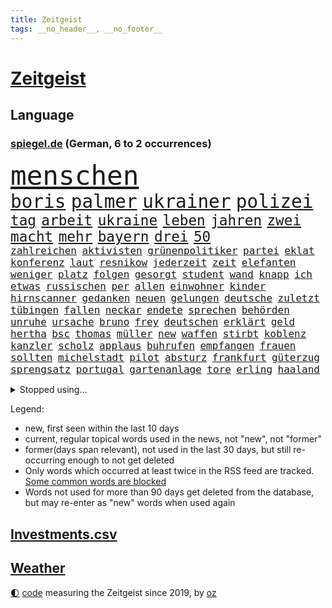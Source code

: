 ```yaml
---
title: Zeitgeist
tags: __no_header__, __no_footer__
---
```


# [Zeitgeist](https://oliz.io/zeitgeist/)

## Language

<h3><a href="https://www.spiegel.de" target="_blank">spiegel.de</a> (German, 6 to 2 occurrences)</h3>
<p style="font-family:monospace">
<span style="font-size:32pt"><a href="news_links.html#menschen" class="current">menschen</a></span>
<br>
<span style="font-size:22pt"><a href="news_links.html#boris" class="current">boris</a></span>
<span style="font-size:22pt"><a href="news_links.html#palmer" class="current">palmer</a></span>
<span style="font-size:22pt"><a href="news_links.html#ukrainer" class="current">ukrainer</a></span>
<span style="font-size:22pt"><a href="news_links.html#polizei" class="current">polizei</a></span>
<br>
<span style="font-size:17pt"><a href="news_links.html#tag" class="current">tag</a></span>
<span style="font-size:17pt"><a href="news_links.html#arbeit" class="current">arbeit</a></span>
<span style="font-size:17pt"><a href="news_links.html#ukraine" class="current">ukraine</a></span>
<span style="font-size:17pt"><a href="news_links.html#leben" class="current">leben</a></span>
<span style="font-size:17pt"><a href="news_links.html#jahren" class="current">jahren</a></span>
<span style="font-size:17pt"><a href="news_links.html#zwei" class="current">zwei</a></span>
<span style="font-size:17pt"><a href="news_links.html#macht" class="current">macht</a></span>
<span style="font-size:17pt"><a href="news_links.html#mehr" class="current">mehr</a></span>
<span style="font-size:17pt"><a href="news_links.html#bayern" class="current">bayern</a></span>
<span style="font-size:17pt"><a href="news_links.html#drei" class="current">drei</a></span>
<span style="font-size:17pt"><a href="news_links.html#50" class="current">50</a></span>
<br>
<span style="font-size:12pt"><a href="news_links.html#zahlreichen" class="current">zahlreichen</a></span>
<span style="font-size:12pt"><a href="news_links.html#aktivisten" class="current">aktivisten</a></span>
<span style="font-size:12pt"><a href="news_links.html#grünenpolitiker" class="current">grünenpolitiker</a></span>
<span style="font-size:12pt"><a href="news_links.html#partei" class="current">partei</a></span>
<span style="font-size:12pt"><a href="news_links.html#eklat" class="current">eklat</a></span>
<span style="font-size:12pt"><a href="news_links.html#konferenz" class="current">konferenz</a></span>
<span style="font-size:12pt"><a href="news_links.html#laut" class="current">laut</a></span>
<span style="font-size:12pt"><a href="news_links.html#resnikow" class="current">resnikow</a></span>
<span style="font-size:12pt"><a href="news_links.html#jederzeit" class="new">jederzeit</a></span>
<span style="font-size:12pt"><a href="news_links.html#zeit" class="current">zeit</a></span>
<span style="font-size:12pt"><a href="news_links.html#elefanten" class="current">elefanten</a></span>
<span style="font-size:12pt"><a href="news_links.html#weniger" class="current">weniger</a></span>
<span style="font-size:12pt"><a href="news_links.html#platz" class="current">platz</a></span>
<span style="font-size:12pt"><a href="news_links.html#folgen" class="current">folgen</a></span>
<span style="font-size:12pt"><a href="news_links.html#gesorgt" class="current">gesorgt</a></span>
<span style="font-size:12pt"><a href="news_links.html#student" class="current">student</a></span>
<span style="font-size:12pt"><a href="news_links.html#wand" class="current">wand</a></span>
<span style="font-size:12pt"><a href="news_links.html#knapp" class="current">knapp</a></span>
<span style="font-size:12pt"><a href="news_links.html#ich" class="current">ich</a></span>
<span style="font-size:12pt"><a href="news_links.html#etwas" class="current">etwas</a></span>
<span style="font-size:12pt"><a href="news_links.html#russischen" class="current">russischen</a></span>
<span style="font-size:12pt"><a href="news_links.html#per" class="current">per</a></span>
<span style="font-size:12pt"><a href="news_links.html#allen" class="current">allen</a></span>
<span style="font-size:12pt"><a href="news_links.html#einwohner" class="current">einwohner</a></span>
<span style="font-size:12pt"><a href="news_links.html#kinder" class="current">kinder</a></span>
<span style="font-size:12pt"><a href="news_links.html#hirnscanner" class="new">hirnscanner</a></span>
<span style="font-size:12pt"><a href="news_links.html#gedanken" class="current">gedanken</a></span>
<span style="font-size:12pt"><a href="news_links.html#neuen" class="current">neuen</a></span>
<span style="font-size:12pt"><a href="news_links.html#gelungen" class="current">gelungen</a></span>
<span style="font-size:12pt"><a href="news_links.html#deutsche" class="current">deutsche</a></span>
<span style="font-size:12pt"><a href="news_links.html#zuletzt" class="current">zuletzt</a></span>
<span style="font-size:12pt"><a href="news_links.html#tübingen" class="current">tübingen</a></span>
<span style="font-size:12pt"><a href="news_links.html#fallen" class="current">fallen</a></span>
<span style="font-size:12pt"><a href="news_links.html#neckar" class="new">neckar</a></span>
<span style="font-size:12pt"><a href="news_links.html#endete" class="current">endete</a></span>
<span style="font-size:12pt"><a href="news_links.html#sprechen" class="current">sprechen</a></span>
<span style="font-size:12pt"><a href="news_links.html#behörden" class="current">behörden</a></span>
<span style="font-size:12pt"><a href="news_links.html#unruhe" class="current">unruhe</a></span>
<span style="font-size:12pt"><a href="news_links.html#ursache" class="current">ursache</a></span>
<span style="font-size:12pt"><a href="news_links.html#bruno" class="current">bruno</a></span>
<span style="font-size:12pt"><a href="news_links.html#frey" class="new">frey</a></span>
<span style="font-size:12pt"><a href="news_links.html#deutschen" class="current">deutschen</a></span>
<span style="font-size:12pt"><a href="news_links.html#erklärt" class="current">erklärt</a></span>
<span style="font-size:12pt"><a href="news_links.html#geld" class="current">geld</a></span>
<span style="font-size:12pt"><a href="news_links.html#hertha" class="current">hertha</a></span>
<span style="font-size:12pt"><a href="news_links.html#bsc" class="current">bsc</a></span>
<span style="font-size:12pt"><a href="news_links.html#thomas" class="current">thomas</a></span>
<span style="font-size:12pt"><a href="news_links.html#müller" class="current">müller</a></span>
<span style="font-size:12pt"><a href="news_links.html#new" class="current">new</a></span>
<span style="font-size:12pt"><a href="news_links.html#waffen" class="current">waffen</a></span>
<span style="font-size:12pt"><a href="news_links.html#stirbt" class="current">stirbt</a></span>
<span style="font-size:12pt"><a href="news_links.html#koblenz" class="current">koblenz</a></span>
<span style="font-size:12pt"><a href="news_links.html#kanzler" class="current">kanzler</a></span>
<span style="font-size:12pt"><a href="news_links.html#scholz" class="current">scholz</a></span>
<span style="font-size:12pt"><a href="news_links.html#applaus" class="current">applaus</a></span>
<span style="font-size:12pt"><a href="news_links.html#buhrufen" class="new">buhrufen</a></span>
<span style="font-size:12pt"><a href="news_links.html#empfangen" class="current">empfangen</a></span>
<span style="font-size:12pt"><a href="news_links.html#frauen" class="current">frauen</a></span>
<span style="font-size:12pt"><a href="news_links.html#sollten" class="current">sollten</a></span>
<span style="font-size:12pt"><a href="news_links.html#michelstadt" class="new">michelstadt</a></span>
<span style="font-size:12pt"><a href="news_links.html#pilot" class="new">pilot</a></span>
<span style="font-size:12pt"><a href="news_links.html#absturz" class="current">absturz</a></span>
<span style="font-size:12pt"><a href="news_links.html#frankfurt" class="current">frankfurt</a></span>
<span style="font-size:12pt"><a href="news_links.html#güterzug" class="current">güterzug</a></span>
<span style="font-size:12pt"><a href="news_links.html#sprengsatz" class="current">sprengsatz</a></span>
<span style="font-size:12pt"><a href="news_links.html#portugal" class="current">portugal</a></span>
<span style="font-size:12pt"><a href="news_links.html#gartenanlage" class="new">gartenanlage</a></span>
<span style="font-size:12pt"><a href="news_links.html#tore" class="current">tore</a></span>
<span style="font-size:12pt"><a href="news_links.html#erling" class="current">erling</a></span>
<span style="font-size:12pt"><a href="news_links.html#haaland" class="current">haaland</a></span>
</p>
<details>
<summary>Stopped using...</summary>
<p class="former" style="font-size:12pt">
gefährliche(922) lukaschenko(922) prüfung(920) 35(919) bekannten(919) grenzen(919) lohnt(919) netzwerken(919) verschoben(919) 37(918) botschaft(918) entlässt(918) eustaaten(918) flugzeug(918) verlängern(918) diskutiert(917) hubschrauber(917) spätestens(917) äußern(917) amerika(916) schnelle(916) 44(915) beklagen(915) beschwerde(915) hinweisen(915) mitglied(915) rheinlandpfalz(915) rief(915) statement(915) abschied(914) belarussische(914) entlassung(914) kardinal(914) rainer(914) rasant(914) reduziert(914) schwangerschaft(914) streichen(914) aktuell(913) covid(913) eingebrochen(913) froh(913) gefasst(913) gewaltig(913) landen(913) schlimm(913) schlimmer(913) spdpolitikerin(913) van(913) verschiebt(913) wales(913) beschädigt(912) diesel(912) gebaut(912) gebrochen(912) kündigen(912) löste(912) regt(912) doku(911) durchsucht(911) lobt(911) theater(911) themen(911) vereinigten(911) vielerorts(911) weltweiten(911) wirtschaftlichen(911) gewinner(910) kollaps(910) razzia(910) stellten(910) studierenden(910) venezuela(910) vergangene(910) aufgrund(909) hans(909) hotel(909) juli(909) mode(909) teilnehmen(909) bundestrainer(908) polizeieinsatz(908) impfung(907) kämpfer(907) lehnen(907) saarland(907) spekuliert(907) usschauspielerin(907) bestimmt(906) beteiligung(906) brite(906) frachter(906) geklärt(906) reagierten(906) schäden(906) see(906) italienischen(905) optimistisch(905) rät(905) staatliche(905) geschäftsführer(904) klimapolitik(904) überholt(904) august(903) juristisch(902) berühmten(901) herr(901) gekauft(900) aufgegeben(899) auflagen(899) bürgermeisterin(899) journalistin(899) erfunden(898) küstenwache(898) anzeichen(897) argentinien(896) züge(896) enge(895) heftigen(895) auftreten(892) überschwemmungen(891) gemeinsames(890) frisch(889) le(889) vorteile(889) bundesverfassungsgericht(888) hohem(887) trauert(887) wusste(887) heutigen(886) stellung(886) top(885) ältere(884) spannend(883) verständnis(881) schützt(879) iranischen(878) besteht(872) gehabt(869) zdf(869) entbrannt(866) wmtitel(850) maschinen(849) cdu/csu(846) woelki(838) variante(827) schlaf(813) konfrontation(798) kannte(777) wolken(774) strecken(757) abgestürzt(743) gebeten(741) long(735) joseph(728) werte(718) gestanden(697) notenbank(680) schwäche(663) adac(661) anführer(653) arme(651) bundesrat(644) 72(642) zugestimmt(638) kollision(617) immobilienmarkt(616) topmanager(615) wellen(615) beeinträchtigt(613) 20000(608) rätselhafte(607) parlaments(606) gerissen(602) übertragen(594) geleistet(591) anhängern(590) haushalt(590) realität(589) staatsbesuch(585) fifa(581) investiert(581) hawaii(577) staatspräsident(575) fünftel(569) mehrwertsteuer(566) vorfeld(565) floyd(560) australiens(555) abkommen(553) ice(552) vermitteln(552) mehrfamilienhaus(548) briefe(547) ampelregierung(545) zurückgezogen(543) volksverhetzung(539) saal(537) mond(531) rosa(531) erschlagen(528) härte(524) schülerin(524) ausgeben(522) gletscher(522) vatikan(513) schärfere(509) winfried(505) bundesfinanzminister(499) erwiesen(494) kretschmann(490) einziger(489) schütze(488) pink(486) ruhrgebiet(486) rasch(481) möchten(479) einrichtungen(470) kehrtwende(466) widersprechen(458) einbrecher(456) nutzten(451) erweitert(450) hauptbahnhof(450) erneuert(445) helikopter(442) vergleichsweise(442) einheit(436) young(423) ansehen(418) jennifer(413) abgeschafft(411) zurückgewiesen(411) absagen(409) zugesagt(409) abtreibungen(407) lücken(405) wirtschaftsweise(402) beschuldigten(396) mutige(395) nukleare(395) jahreszeit(394) 2035(393) baustelle(393) sexualisierte(385) zeitenwende(385) unabhängig(380) angestellte(377) modernen(375) nationalelf(375) beben(374) zuflucht(374) verfolgung(373) windkraft(370) ten(369) arbeitslosigkeit(367) zuschauern(366) ausstieg(363) trauerfeier(363) kompensieren(362) öpnv(361) durchsuchen(356) geöffnet(356) jack(353) pelosi(351) lokführer(345) schlamm(342) wahre(341) wütende(341) politisches(333) ankara(332) bedingung(332) empfohlen(332) eingesperrt(329) usamerikanischen(328) waggons(327) rockband(321) bist(320) black(320) brennende(320) kühnert(317) versinkt(317) spdgeneralsekretär(315) stärksten(314) verhaftung(313) empfehlungen(312) anhaltende(308) drogenboss(308) jimmy(307) gegnerin(303) weltrekord(302) yorks(302) osnabrück(301) profi(301) lena(298) prompt(298) schwimmen(298) staus(298) valley(298) misshandelt(296) gegenzug(295) dfbteam(294) schrumpfen(292) erntet(290) deutsch(289) großaufgebot(287) vorantreiben(287) bundes(286) kostete(284) bewusstsein(283) geste(283) versorgen(283) olympiasieger(282) abschwung(279) entfernen(279) erlegen(277) gegensteuern(277) islamisten(275) barrikaden(274) frist(273) juristisches(273) streicheln(273) einnahme(270) major(268) blackout(265) globalen(265) aussteigen(263) eingebracht(263) skifahrer(260) nachhaltigkeit(259) original(259) virginia(256) 40jährige(254) positioniert(254) farce(253) gehirn(253) leitzins(253) trailer(252) traten(252) durchs(250) erkranken(250) inselstaat(249) neukölln(248) nordsyrien(248) exweltmeister(247) studentin(246) kampfpanzer(245) spitzen(245) studieren(244) mithäftling(243) okay(240) schreitet(240) bach(238) grab(237) ticketpreise(236) mississippi(235) 63(233) stromausfälle(233) töne(232) franz(228) verstöße(228) faktor(227) nachspiel(227) anfangs(224) bauch(224) gewässer(224) unruhen(224) verbal(223) befürworten(222) entstehen(222) lenken(222) stephan(219) verbrachte(219) konten(216) skifahren(216) a7(215) fdpvize(215) dient(213) rassistischer(212) senioren(210) 85jährige(209) beton(209) ausgestattet(208) umgekehrt(208) palästinensische(206) entzieht(205) kinderpornografie(205) fußballnationalspieler(204) laufende(204) raf(204) nationaltrainer(203) winzer(203) bestimmen(202) betrogen(202) herzog(202) pflichten(202) mittelstand(201) königshaus(200) hauptdarstellerin(198) indiens(198) krawalle(198) zahnarzt(198) 57(197) bröckelt(196) silicon(196) adidas(195) eingriff(195) gedreht(194) schutzmacht(194) sondertribunal(192) scheinbar(191) gerichtet(190) verzeichnen(190) liebte(189) postet(189) entführen(188) riesiges(188) nachlass(186) hakt(185) wissenschaftliche(185) kulissen(183) verfilmt(183) faktisch(181) olivier(181) ohio(180) beobachtungen(179) kohl(179) männliche(179) blaue(177) festnehmen(177) lützerath(175) dichter(172) epidemie(172) baustellen(171) norddeutschen(171) schrauben(170) gerichts(169) eugipfel(168) fraktionschef(168) westküste(167) leere(166) operiert(166) zucker(166) diktatoren(165) sam(165) deutschem(164) gwyneth(164) paltrow(164) wwf(164) diversität(163) kronzeuge(163) wachsamkeit(163) zulassen(163) eric(162) nachrichtenagentur(162) reis(162) erreichbar(161) transporter(160) möglichkeit(159) widmen(159) zäh(158) filmstar(157) spion(156) weitem(156) kabine(155) kinderbücher(155) gleise(154) ressort(154) usfirma(153) antreibt(152) gezerrt(152) heinrich(152) gesellschaften(151) mächte(150) journal(149) klarkommen(149) luise(149) transportiert(149) klebt(147) blüte(146) grundgesetz(146) 190(145) ahnen(145) anlaufen(145) hoffnungsschimmer(145) 21jährige(144) 53(144) justin(144) präsidentschaftskandidatur(143) koreanischen(142) siemens(141) korrupt(140) achtzigerjahre(138) delhi(138) bankmanfried(137) begegnet(137) bundesjustizminister(137) tomaten(137) anscheinend(136) amtsgericht(135) erfüllung(135) kleineren(135) butter(134) skepsis(134) ärgerlich(134) go(133) mitgliedern(133) steigern(133) dfbelf(132) hill(132) auflaufen(130) ghana(129) zugunglück(129) 2009(128) altersdiskriminierung(128) prozentpunkte(128) präsentation(128) realistisch(128) schiebt(128) hintergründen(127) kapitolsturm(127) netzbetreiber(127) reformideen(127) skiurlaub(127) strafanzeige(127) falschfahrer(126) greenpeace(126) muster(125) verarbeiten(125) verleihen(125) 02(122) geraubt(122) überholen(122) klinsmann(121) läden(121) unterzogen(121) gefallene(120) stillen(119) verschafft(119) wuppertal(119) 165(118) anzugreifen(118) berufsaussichten(118) geerbt(118) pfeifen(116) rathaus(116) runden(116) verwandte(116) autofahrern(115) kriegen(115) lebenszeit(115) militärhilfe(115) belgier(114) gelegenheit(114) rekordhoch(113) traut(113) erlaubnis(112) mittelpunkt(112) stockt(112) strange(112) heimreise(110) hürde(110) meinungen(110) salat(110) schenk(110) 2028(109) al(109) fabuliert(109) komplexe(109) usrapper(109) weltsport(109) wendung(109) zurückzuerobern(109) änderung(109) betreffen(108) reichsbürgerszene(108) angefahren(107) sammlungen(107) jener(106) übereinstimmenden(106) ach(105) reichsbürgerrazzia(105) deutschlandweit(104) einsamer(102) pontifex(102) aggressiv(101) erweisen(101) unicef(100) freundschaften(99) hoffentlich(99) rhetorik(99) stationen(99) cohen(98) erfährt(98) nachgegeben(98) rüstet(98) stärkeren(98) unpünktlich(98) ignorieren(97) missbrauchsvorwürfen(97) sicherheitsmaßnahmen(97) einträge(96) herrlich(96) interessante(95) psg(95) gesendet(94) oberhaupt(94) residenz(94) soest(94) pablo(93) a20(92) bahngewerkschaft(92) bellevue(92) mythos(92) panzern(92) shows(92) staatsgebiet(92) befiehlt(91) einsame(91) erfahrungsbericht(91) grundnahrungsmittel(91) kloster(91) kriegsgefangenen(91) wmtriumph(91) abbiegen(90) aufhebung(90) flasche(90) premierministers(90) schwulen(90) adam(89) alternde(89) bibel(89) flugverkehr(89) führungsschwäche(89) hübsche(89) irgendwie(89) ministers(89) riesen(89) demonstriert(88) prägten(88) rechtsreligiöse(88) eingestiegen(87) häusliche(87) königliche(87) künstlerinnen(87) schokoladenfabrik(87) studentinnen(87) unfallfahrerin(87) vandalismus(87) 66jährige(86) bildzeitung(86) charlie(86) fdpgeneralsekretär(86) gelaunt(86) strategische(86) ballauf(85) baute(85) rückzugs(85) vornamen(85) zweithöchsten(85) flensburg(84) mischt(84) selbstverständnis(84) sophie(84) umfasst(84) ausstellung(83) beerdigen(83) braunkohleabbau(83) brennpunkt(83) küken(83) utah(83) zigarette(83) zwingt(83) außengrenzen(82) eingegangen(82) fell(82) knappheit(82) kohlekraftwerke(82) sektor(82) ausflügen(81) ausgewählte(81) binneni(81) busse(81) eingestampft(81) gleichgewicht(81) gros(81) herstellung(81) houellebecq(81) lederer(81) standesamt(81) anfänger(80) kultusministerkonferenz(80) ressentiments(80) vorschriften(80) überfüllten(80) ant(79) avengersstar(79) bullerbü(79) frachtschiff(79) intel(79) ma(79) parteivize(79) reanimiert(79) scheiterns(79) staatsgebiets(79) ungnade(79) dramen(78) fach(78) gerichtliche(78) herrschaft(78) komische(78) küsse(78) rick(78) zyklus(77) überschreiten(77) alfred(76) exekutionen(76) konkurrenzkampf(76) parteiinternen(76) tagelangen(76) tüfteln(76) unterhose(76) 270(75) entsprechenden(75) floh(75) kooperieren(75) kreminna(75) solch(75) uralte(75) 132(74) bahngesellschaft(74) frisches(74) kriegsgebiet(74) lindsay(74) optimistischer(74) teilzeit(74) zufälligen(74) a3(73) belarussischer(73) bundesligisten(73) carl(73) erstellt(73) gedemütigt(73) niemeyer(73) pädagogen(73) quereinstieg(73) stellungen(73) vermeintlicher(73) verwenden(73) zettel(73) esc(72) externer(72) gravierende(72) menschlichen(72) rate(72) scheiben(72) transfer(72) begrüßung(71) markante(71) absturzstelle(70) bundeshilfen(70) elektrofahrzeugen(70) mütze(70) urteilen(70) verpflichten(70) völkermords(70) abbruchkante(69) billy(69) gegenstand(69) geschäftsleitung(69) johanna(69) prächtig(69) schlammlawinen(69) süßigkeiten(69) beschlüsse(68) finanzministerin(68) irreführend(68) janet(68) oppositionspartei(68) polizeipräsident(68) sonnensystem(68) yellen(68) genre(67) kläger(67) nachhaltiger(67) streikrecht(67) trüben(67) flächendeckenden(66) gebiss(66) lloyd(66) pilotprojekt(66) vogue(66) wissler(65) bereitstellen(64) fluggesellschaft(64) juristischen(64) sexleben(64) überlässt(64) aufstehen(63) deutschfranzösischen(63) escobar(63) fragerunde(63) handwerker(63) media(63) obacht(63) rechtsaußen(63) reutlingen(63) rupprecht(63) schienennetz(63) stieß(63) herausgeben(62) raste(62) sprengen(62) vermeintliche(62) koalitionsausschuss(61) lautstark(61) multimillionär(61) sanken(61) usmedien(61) zutiefst(61) drückten(60) nicola(60) pavel(60) polizeiliche(60) saarbrücken(60) straßenbau(60) sturgeon(60) teddy(60) umgestellt(60) annähern(59) befragten(59) bluttat(59) domenico(59) fernhalten(59) linkenchefin(59) regierungsparteien(59) tedesco(59) terrorverdachts(59) ajax(58) bärlauch(58) koran(58) mietwagen(58) schwule(58) thorsten(58) fernseher(57) morty(57) packt(57) renoviert(57) roiland(57) staatenbund(57) waffenarsenal(57) wutausbrüche(57) bahnhöfen(56) haftet(56) plüsch(56) uswirtschaft(56) zusammengeschlagen(56) gebrochene(55) geflossen(55) konzerngeschichte(55) lada(55) milo(55) rau(55) riskante(55) sondervermögen(55) vorausgegangen(55) zulegen(55) 1997(54) energiekonzerns(54) klappe(54) liegestütze(54) onlineshop(54) seniorinnen(54) sonntags(54) güterzugs(53) hindernisse(53) lives(53) lotto(53) matter(53) rekordgewinn(53) schwanken(53) siedler(53) währenddessen(53) zweithöchste(53) dicht(52) jojo(52) leiterin(52) moyes(52) tiergarten(52) todesfall(52) trümmerteile(52) härtefallhilfen(51) kickl(51) lampedusa(51) niederlegen(51) parodiert(51) stillstehen(51) stärkt(51) tierischen(51) tourneen(51) zuckerberg(51) berechnen(50) rechner(50) sparsamer(50) teures(50) auslandsbesuch(49) usaußenministerium(49) zombies(49) zurückgedrängt(49) abschlussprüfungen(48) beansprucht(48) pfannkuchen(48) schimpft(48) schwäbisch(48) uhren(48) wütenden(48) vermehren(47) entgleisung(46) enthielt(46) geradezu(46) glückwünsche(46) multimilliardär(46) neuers(46) auferlegt(45) etappensieg(45) hitchcocks(45) juristin(45) petersen(45) sonnenaufgang(45) vertigo(45) wiederaufnahme(45) winde(45) klimaneutrale(44) wörth(44) abstriche(43) bürogebäude(43) gedachten(43) lutz(43) mühen(43) ticketmaster(43) bemerkenswerte(42) berlinale(42) erschütterungen(42) mangelhafter(42) ofen(42) patientinnen(42) say(42) wachsender(42) warnte(42) wassermassen(42) zuschlagen(42) billionen(41) gesichter(41) gründlich(41) herstellen(41) albtraum(40) ansagen(40) beschlagnahmte(40) don't(40) gaygesetz(40) indigenen(40) leichtathletik(40) orangutan(40) pennsylvania(40) vermutung(40) zerknirscht(40) computerchips(39) effizient(39) konstruktiv(39) müde(39) preissteigerung(39) derzeitigen(38) köln/bonn(38) rosatom(38) 1987(37) angreift(37) bundespartei(37) sanfter(37) schiffes(37) trotzig(37) wendepunkt(37) abwürgen(36) ankommen(36) ansprache(36) besserem(36) machbar(36) midjourney(36) schwimmt(36) berlinmitte(35) ergebnissen(35) grünenvorsitzende(35) jahn(35) 15jährigen(34) bebt(34) erworben(34) rheinische(34) slowenien(34) spiegelkorrespondentin(34) unlängst(34) verrat(34) wissentlich(34) einkaufen(33) leichtathleten(33) nützt(33) pflegebedürftigen(33) space(33) stammende(33) tischt(33) entkriminalisierung(32) roger(32) roter(32) waters(32) zoos(32) 13000(31) cyberangriffe(31) erleichterungen(31) komödie(31) lift(31) mittagessen(31) rabatt(31) snp(31) ulrike(31) unkenntlich(31) achtung(30) bedrohen(30) friseur(30) hilflos(30) schwellen(30) themenpark(30) platzhirsche(29) risse(29) wagenknechts(29) beliebtes(28) geschehen(28) hebel(28) henning(28) jeschke(28) klimaaktivist(28) optimieren(28) verschwundener(28) ajay(27) ansichten(27) benziner(27) fechten(27) friedensplan(27) heizungspläne(27) hochzeitstag(27) unweit(27) verifiziert(27) werkzeug(27) anlegern(26) bodycams(26) hellt(26) usstützpunkt(26) wahlzettel(26) worklifebalance(26) abneigung(25) eindringt(25) huwara(25) illusion(25) luke(25) miami(25) stabile(25) regierungsarbeit(24) slowakei(24) ursprungs(24) verbrennerverbot(24) vergiftung(24) wahrscheinlichste(24) zwist(24) 1958(23) bestanden(23) choupomoting(23) einlegen(23) fossiler(23) nordirlandstreit(23) sabotage(23) ungewohnt(23) versus(23) eigentlichen(22) ertrunkenen(22) großstreiks(22) nordstreampipeline(22) weibchen(22) wermelskirchen(22) irina(21) königreichs(21) schotten(21) stillende(21) streitthemen(21) videospiel(21) angestiftet(20) bundesverwaltungsgericht(20) rum(20) zocken(20) generalstreik(19) regierungskritiker(19) regierungspartei(19) sommerspielen(19) donau(18) geschlechter(18) römischen(18) steuersenkung(18) 67jährigen(17) 68jährige(17) erkrankungen(17) krachte(17) kuhle(17) linkenführung(17) eilverfahren(16) endometriose(16) freudenberg(16) rechnungshof(16) zwölfjährige(16) überwachungskamera(16) coronatests(15) dinosaurier(15) einzuhalten(15) existenzielle(15) kraftstoff(15) usbanken(15) beruflich(14) europarats(14) pen(14) samstagabend(14) vermieste(14) berücksichtigt(13) deutschlandreise(13) elbe(13) geschmiert(13) muslimisch(13) talk(13) unverletzt(13) kneipen(12) kopfüber(12) nachdenken(12) sofortiger(12) strafunmündig(12) donauschleuse(11) inhaftieren(11) mehrtägigen(11) regionalbanken(11)
</p>
</details>
<p>Legend:
<ul>
<li><span class="new">new</span>, first seen within the last 10 days</li>
<li><span class="current">current</span>, regular topical words used in the news, not "new", not "former"</li>
<li><span class="former">former(days span relevant)</span>, not used in the last 30 days, but still re-occurring enough to not get deleted</li>
<li>Only words which occurred at least twice in the RSS feed are tracked. <a href="language/filters.py">Some common words are blocked</a></li>
<li>Words not used for more than 90 days get deleted from the database, but may re-enter as "new" words when used again</li>
</ul>
</p>

## [Investments](investments.html)[.csv](investments.csv)

## [Weather](weather.html)

<footer>
<a href="javascript:toggleTheme()" class="nav">🌓</a>
<a href="https://github.com/ooz/zeitgeist">code</a> measuring the Zeitgeist since 2019, by <a href="https://oliz.io">oz</a>
</footer>
